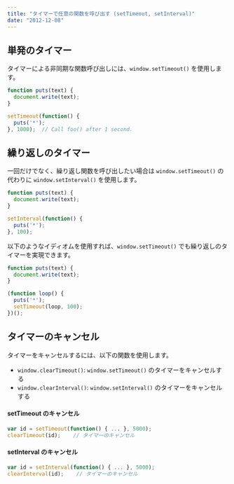 ```yaml
---
title: "タイマーで任意の関数を呼び出す (setTimeout, setInterval)"
date: "2012-12-08"
---
```


単発のタイマー
----

タイマーによる非同期な関数呼び出しには、`window.setTimeout()` を使用します。

```javascript
function puts(text) {
  document.write(text);
}

setTimeout(function() {
  puts('*');
}, 1000);  // Call foo() after 1 second.
```

繰り返しのタイマー
----
一回だけでなく、繰り返し関数を呼び出したい場合は `window.setTimeout()` の代わりに `window.setInterval()` を使用します。

```javascript
function puts(text) {
  document.write(text);
}

setInterval(function() {
  puts('*');
}, 100);
```

以下のようなイディオムを使用すれば、`window.setTimeout()` でも繰り返しのタイマーを実現できます。

```javascript
function puts(text) {
  document.write(text);
}

(function loop() {
  puts('*');
  setTimeout(loop, 100);
})();
```

タイマーのキャンセル
----

タイマーをキャンセルするには、以下の関数を使用します。

- `window.clearTimeout()`: `window.setTimeout()` のタイマーをキャンセルする
- `window.clearInterval()`: `window.setInterval()` のタイマーをキャンセルする

#### setTimeout のキャンセル
```javascript
var id = setTimeout(function() { ... }, 5000);
clearTimeout(id);    // タイマーのキャンセル
```

#### setInterval のキャンセル
```javascript
var id = setInterval(function() { ... }, 5000);
clearInterval(id);    // タイマーのキャンセル
```

